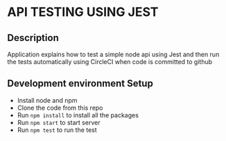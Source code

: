 # API TESTING USING JEST

## Description
Application explains how to test a simple node api using Jest and then run the tests automatically using CircleCI when code is committed to github 

## Development environment Setup
-	Install node and npm 
-	Clone the code from this repo 
- 	Run `npm install` to install all the packages 
-	Run `npm start` to start server
-	Run `npm test` to run the test


